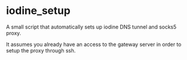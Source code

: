 # iodine_setup
A small script that automatically sets up iodine DNS tunnel and socks5 proxy.

It assumes you already have an access to the gateway server in order to setup the proxy through ssh.
